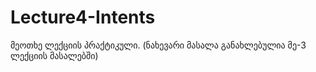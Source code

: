 # Lecture4-Intents
მეოთხე ლექციის პრაქტიკული. (ნახევარი მასალა განახლებულია მე-3 ლექციის მასალებში)
